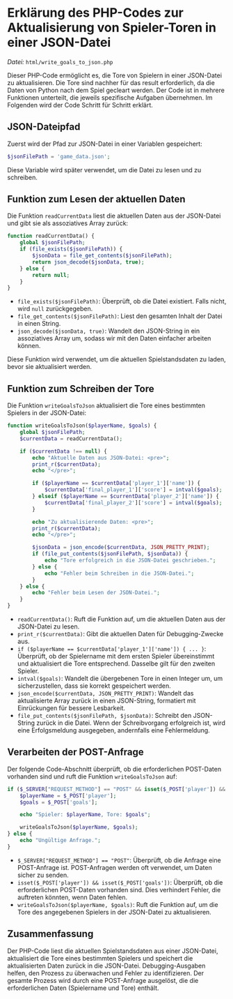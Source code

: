 # Erklärung des PHP-Codes zur Aktualisierung von Spieler-Toren in einer JSON-Datei

_Datei:_ `html/write_goals_to_json.php`

Dieser PHP-Code ermöglicht es, die Tore von Spielern in einer JSON-Datei zu aktualisieren. Die Tore sind nachher für das result erforderlich, da die Daten von Python nach dem Spiel gecleart werden. Der Code ist in mehrere Funktionen unterteilt, die jeweils spezifische Aufgaben übernehmen. Im Folgenden wird der Code Schritt für Schritt erklärt.

## JSON-Dateipfad

Zuerst wird der Pfad zur JSON-Datei in einer Variablen gespeichert:

```php
$jsonFilePath = 'game_data.json';
```

Diese Variable wird später verwendet, um die Datei zu lesen und zu schreiben.

## Funktion zum Lesen der aktuellen Daten

Die Funktion `readCurrentData` liest die aktuellen Daten aus der JSON-Datei und gibt sie als assoziatives Array zurück:

```php
function readCurrentData() {
    global $jsonFilePath;
    if (file_exists($jsonFilePath)) {
        $jsonData = file_get_contents($jsonFilePath);
        return json_decode($jsonData, true);
    } else {
        return null;
    }
}
```

- `file_exists($jsonFilePath)`: Überprüft, ob die Datei existiert. Falls nicht, wird `null` zurückgegeben.
- `file_get_contents($jsonFilePath)`: Liest den gesamten Inhalt der Datei in einen String.
- `json_decode($jsonData, true)`: Wandelt den JSON-String in ein assoziatives Array um, sodass wir mit den Daten einfacher arbeiten können.

Diese Funktion wird verwendet, um die aktuellen Spielstandsdaten zu laden, bevor sie aktualisiert werden.

## Funktion zum Schreiben der Tore

Die Funktion `writeGoalsToJson` aktualisiert die Tore eines bestimmten Spielers in der JSON-Datei:

```php
function writeGoalsToJson($playerName, $goals) {
    global $jsonFilePath;
    $currentData = readCurrentData();

    if ($currentData !== null) {
        echo "Aktuelle Daten aus JSON-Datei: <pre>";
        print_r($currentData);
        echo "</pre>";

        if ($playerName == $currentData['player_1']['name']) {
            $currentData['final_player_1']['score'] = intval($goals);
        } elseif ($playerName == $currentData['player_2']['name']) {
            $currentData['final_player_2']['score'] = intval($goals);
        }

        echo "Zu aktualisierende Daten: <pre>";
        print_r($currentData);
        echo "</pre>";

        $jsonData = json_encode($currentData, JSON_PRETTY_PRINT);
        if (file_put_contents($jsonFilePath, $jsonData)) {
            echo "Tore erfolgreich in die JSON-Datei geschrieben.";
        } else {
            echo "Fehler beim Schreiben in die JSON-Datei.";
        }
    } else {
        echo "Fehler beim Lesen der JSON-Datei.";
    }
}
```

- `readCurrentData()`: Ruft die Funktion auf, um die aktuellen Daten aus der JSON-Datei zu lesen.
- `print_r($currentData)`: Gibt die aktuellen Daten für Debugging-Zwecke aus.
- `if ($playerName == $currentData['player_1']['name']) { ... }`: Überprüft, ob der Spielername mit dem ersten Spieler übereinstimmt und aktualisiert die Tore entsprechend. Dasselbe gilt für den zweiten Spieler.
- `intval($goals)`: Wandelt die übergebenen Tore in einen Integer um, um sicherzustellen, dass sie korrekt gespeichert werden.
- `json_encode($currentData, JSON_PRETTY_PRINT)`: Wandelt das aktualisierte Array zurück in einen JSON-String, formatiert mit Einrückungen für bessere Lesbarkeit.
- `file_put_contents($jsonFilePath, $jsonData)`: Schreibt den JSON-String zurück in die Datei. Wenn der Schreibvorgang erfolgreich ist, wird eine Erfolgsmeldung ausgegeben, andernfalls eine Fehlermeldung.

## Verarbeiten der POST-Anfrage

Der folgende Code-Abschnitt überprüft, ob die erforderlichen POST-Daten vorhanden sind und ruft die Funktion `writeGoalsToJson` auf:

```php
if ($_SERVER["REQUEST_METHOD"] == "POST" && isset($_POST['player']) && isset($_POST['goals'])) {
    $playerName = $_POST['player'];
    $goals = $_POST['goals'];

    echo "Spieler: $playerName, Tore: $goals";

    writeGoalsToJson($playerName, $goals);
} else {
    echo "Ungültige Anfrage.";
}
```

- `$_SERVER["REQUEST_METHOD"] == "POST"`: Überprüft, ob die Anfrage eine POST-Anfrage ist. POST-Anfragen werden oft verwendet, um Daten sicher zu senden.
- `isset($_POST['player']) && isset($_POST['goals'])`: Überprüft, ob die erforderlichen POST-Daten vorhanden sind. Dies verhindert Fehler, die auftreten könnten, wenn Daten fehlen.
- `writeGoalsToJson($playerName, $goals)`: Ruft die Funktion auf, um die Tore des angegebenen Spielers in der JSON-Datei zu aktualisieren.

## Zusammenfassung

Der PHP-Code liest die aktuellen Spielstandsdaten aus einer JSON-Datei, aktualisiert die Tore eines bestimmten Spielers und speichert die aktualisierten Daten zurück in die JSON-Datei. Debugging-Ausgaben helfen, den Prozess zu überwachen und Fehler zu identifizieren. Der gesamte Prozess wird durch eine POST-Anfrage ausgelöst, die die erforderlichen Daten (Spielername und Tore) enthält.
